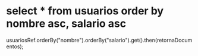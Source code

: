# select \* from usuarios order by nombre asc, salario asc

usuariosRef.orderBy("nombre").orderBy("salario").get().then(retornaDocumentos);
